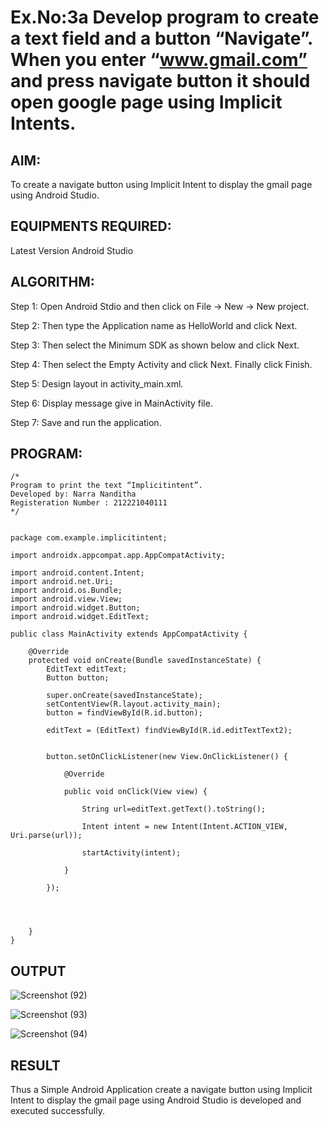 # Ex.No:3a Develop program to create a text field and a button “Navigate”. When you enter “www.gmail.com” and press navigate button it should open google page using Implicit Intents.


## AIM:

To create a navigate button using Implicit Intent to display the gmail page using Android Studio.

## EQUIPMENTS REQUIRED:

Latest Version Android Studio

## ALGORITHM:

Step 1: Open Android Stdio and then click on File -> New -> New project.

Step 2: Then type the Application name as HelloWorld and click Next.

Step 3: Then select the Minimum SDK as shown below and click Next.

Step 4: Then select the Empty Activity and click Next. Finally click Finish.

Step 5: Design layout in activity_main.xml.

Step 6: Display message give in MainActivity file.

Step 7: Save and run the application.



## PROGRAM:
```
/*
Program to print the text “Implicitintent”.
Developed by: Narra Nanditha
Registeration Number : 212221040111
*/


package com.example.implicitintent;

import androidx.appcompat.app.AppCompatActivity;

import android.content.Intent;
import android.net.Uri;
import android.os.Bundle;
import android.view.View;
import android.widget.Button;
import android.widget.EditText;

public class MainActivity extends AppCompatActivity {

    @Override
    protected void onCreate(Bundle savedInstanceState) {
        EditText editText;
        Button button;

        super.onCreate(savedInstanceState);
        setContentView(R.layout.activity_main);
        button = findViewById(R.id.button);

        editText = (EditText) findViewById(R.id.editTextText2);


        button.setOnClickListener(new View.OnClickListener() {

            @Override

            public void onClick(View view) {

                String url=editText.getText().toString();

                Intent intent = new Intent(Intent.ACTION_VIEW, Uri.parse(url));

                startActivity(intent);

            }

        });




    }
}
```

## OUTPUT

![Screenshot (92)](https://github.com/KayyuruTharani/ImplicitIntent-MAD/assets/142209319/49e24697-42c9-4020-bcd5-55c1c1f18879)

![Screenshot (93)](https://github.com/KayyuruTharani/ImplicitIntent-MAD/assets/142209319/42f48751-384b-46c1-a0aa-da0b3200c23d)

![Screenshot (94)](https://github.com/KayyuruTharani/ImplicitIntent-MAD/assets/142209319/9ce01b24-97c8-4cad-958f-5788d99477bf)








## RESULT
Thus a Simple Android Application create a navigate button using Implicit Intent to display the gmail page using Android Studio is developed and executed successfully.


